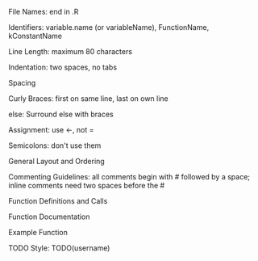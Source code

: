 File Names: end in .R

Identifiers: variable.name (or variableName), FunctionName, kConstantName

Line Length: maximum 80 characters

Indentation: two spaces, no tabs

Spacing

Curly Braces: first on same line, last on own line

else: Surround else with braces

Assignment: use <-, not =

Semicolons: don't use them

General Layout and Ordering

Commenting Guidelines: all comments begin with # followed by a space; inline comments need two spaces before the #

Function Definitions and Calls

Function Documentation

Example Function

TODO Style: TODO(username)
